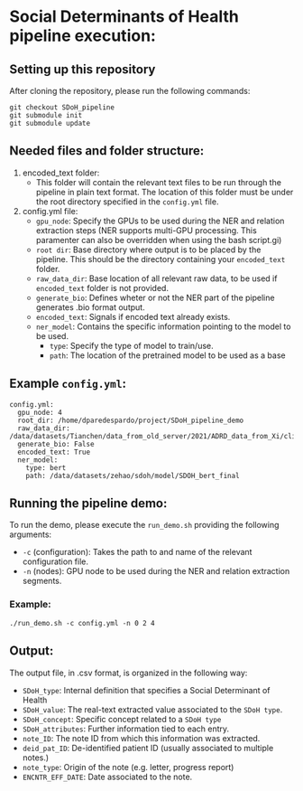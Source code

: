 # Social Determinants of Health pipeline execution:
## Setting up this repository
After cloning the repository, please run the following commands:
```
git checkout SDoH_pipeline
git submodule init
git submodule update
```
## Needed files and folder structure:
1. encoded_text folder:
   * This folder will contain the relevant text files to be run through the pipeline in plain text format. The location of this folder must be under the root directory specified in the `config.yml` file. 
2. config.yml file:
    * `gpu_node`: Specify the GPUs to be used during the NER and relation extraction steps (NER supports multi-GPU processing. This paramenter can also be overridden when using the bash script.gi)
    * `root dir`: Base directory where output is to be placed by the pipeline. This should be the directory containing your `encoded_text` folder.
    * `raw_data_dir`: Base location of all relevant raw data, to be used if `encoded_text` folder is not provided.
    * `generate_bio`: Defines wheter or not the NER part of the pipeline generates .bio format output.
    * `encoded_text`: Signals if encoded text already exists.
    * `ner_model`: Contains the specific information pointing to the model to be used.
        * `type`: Specify the type of model to train/use.
        * `path`: The location of the pretrained model to be used as a base 

## Example `config.yml`:
```  
config.yml:  
  gpu_node: 4
  root_dir: /home/dparedespardo/project/SDoH_pipeline_demo
  raw_data_dir: /data/datasets/Tianchen/data_from_old_server/2021/ADRD_data_from_Xi/clinical_notes_all_0826/
  generate_bio: False
  encoded_text: True
  ner_model:
    type: bert
    path: /data/datasets/zehao/sdoh/model/SDOH_bert_final
```
## Running the pipeline demo:
To run the demo, please execute the `run_demo.sh` providing the following arguments:
* `-c` (configuration): Takes the path to and name of the relevant configuration file.
* `-n` (nodes): GPU node to be used during the NER and relation extraction segments.

### Example:
``` 
./run_demo.sh -c config.yml -n 0 2 4
```

## Output:
The output file, in .csv format, is organized in the following way:
* `SDoH_type`: Internal definition that specifies a Social Determinant of Health
* `SDoH_value`: The real-text extracted value associated to the `SDoH type`.
* `SDoH_concept`: Specific concept related to a `SDoH type`
* `SDoH_attributes`: Further information tied to each entry.
* `note_ID`: The note ID from which this information was extracted.
* `deid_pat_ID`: De-identified patient ID (usually associated to multiple notes.)
* `note_type`: Origin of the note (e.g. letter, progress report)
* `ENCNTR_EFF_DATE`: Date associated to the note.
